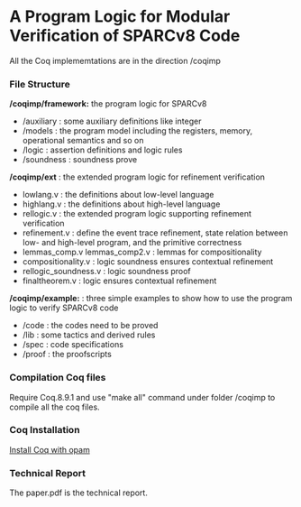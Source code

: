 # A Program Logic for Modular Verification of SPARCv8 Code 

All the Coq implememtations are in the direction /coqimp 

### File Structure
**/coqimp/framework:** the program logic for SPARCv8
- /auxiliary : some auxiliary definitions like integer
- /models : the program model including the registers, memory, operational semantics and so on
- /logic : assertion definitions and logic rules
- /soundness : soundness prove

**/coqimp/ext** : the extended program logic for refinement verification
- lowlang.v : the definitions about low-level language
- highlang.v : the definitions about high-level language
- rellogic.v : the extended program logic supporting refinement verification
- refinement.v : define the event trace refinement, state relation between low- and high-level program, and the primitive correctness
- lemmas_comp.v lemmas_comp2.v : lemmas for compositionality
- compositionality.v : logic soundness ensures contextual refinement 
- rellogic_soundness.v : logic soundness proof
- finaltheorem.v : logic ensures contextual refinement

**/coqimp/example:** : three simple examples to show how to use the program logic to verify SPARCv8 code
- /code : the codes need to be proved
- /lib : some tactics and derived rules
- /spec : code specifications
- /proof : the proofscripts

### Compilation Coq files
Require Coq.8.9.1 and use "make all" command under folder /coqimp to compile all the coq files.

### Coq Installation 
[Install Coq with opam](https://coq.inria.fr/opam-using.html)

### Technical Report
The paper.pdf is the technical report.
